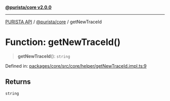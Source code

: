 [**@purista/core v2.0.0**](../README.md)

***

[PURISTA API](../../../packages.md) / [@purista/core](../README.md) / getNewTraceId

# Function: getNewTraceId()

> **getNewTraceId**(): `string`

Defined in: [packages/core/src/core/helper/getNewTraceId.impl.ts:9](https://github.com/puristajs/purista/blob/master/packages/core/src/core/helper/getNewTraceId.impl.ts#L9)

## Returns

`string`
